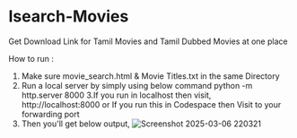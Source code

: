 # Isearch-Movies
Get Download Link for Tamil Movies and Tamil Dubbed Movies at one place


How to run : 
1. Make sure movie_search.html & Movie Titles.txt in the same Directory
2. Run a local server by simply using below command
    python -m http.server 8000
3.If you run in localhost then visit, http://localhost:8000
    or
    If you run this in Codespace then Visit to your forwarding port
4. Then you'll get below output,
  ![Screenshot 2025-03-06 220321](https://github.com/user-attachments/assets/a7f5bba1-fdf0-480f-9fe7-c9b3c9a8fa27)
